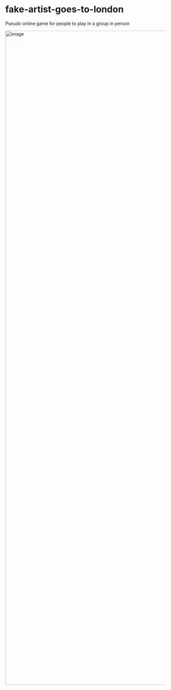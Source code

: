# fake-artist-goes-to-london

Pseudo online game for people to play in a group in person

<img width="2056" alt="image" src="https://github.com/albertoxamin/fake-artist-goes-to-london/assets/6067659/58566759-102d-4549-a79f-122cec5aaf3d">


